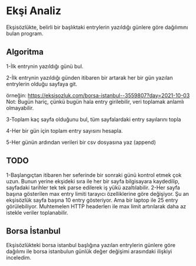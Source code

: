 # Ekşi Analiz
Ekşisözlükte, belirli bir başlıktaki entrylerin yazıldığı günlere göre dağılımını bulan program.

## Algoritma
1-İlk entrynin yazıldığı günü bul.

2-İlk entrynin yazıldığı günden itibaren bir artarak her bir gün yazılan entrylerin olduğu sayfaya git.

örneğin: https://eksisozluk.com/borsa-istanbul--3559807?day=2021-10-03
Not: Bugün hariç, çünkü bugün hala entry girilebilir, veri toplamak anlamlı olmayabilir.

3-Toplam kaç sayfa olduğunu bul, tüm sayfalardaki entry sayılarını topla

4-Her bir gün için toplam entry sayısını hesapla.

5-Her günün ardından verileri bir csv dosyasına yaz (append)

## TODO
1-Başlangıçtan itibaren her seferinde bir sonraki günü kontrol etmek çok uzun.
Bunun yerine ekşideki sıra ile her bir sayfa bilgisayara kaydedilip, 
sayfadaki tarihler tek tek parse edilerek iş yükü azaltılabilir. 
2-Her sayfa başına gösterilen max entry limiti tarayıcı özelliklerine göre değişiyor.
Şu an ekşisözlük sayfa başına 10 entry gösteriyor. Ama bir laptop ile 25 entry görülebiliyor.
Muhtemelen HTTP headerlerı ile max limit artırılarak daha az istekle veriler toplanabilir. 

## Borsa İstanbul 
Ekşisözlükteki borsa istanbul başlığına yazılan entrylerin günlere göre dağılımı ile borsa istanbulun günlük değer değişimi arasındaki ilişkiyi inceledim.


